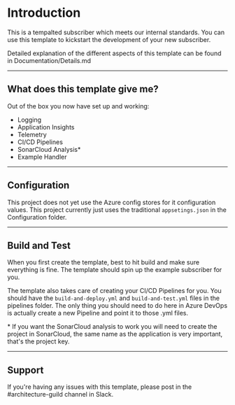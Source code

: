 # Introduction

This is a tempalted subscriber which meets our internal standards.
You can use this template to kickstart the development of your new subscriber.

Detailed explanation of the different aspects of this template can be found in Documentation/Details.md

---

## What does this template give me?

Out of the box you now have set up and working:

- Logging
- Application Insights
- Telemetry
- CI/CD Pipelines
- SonarCloud Analysis*
- Example Handler

---

## Configuration

This project does not yet use the Azure config stores for it configuration values.
This project currently just uses the traditional `appsetings.json` in the Configuration folder.

---

## Build and Test

When you first create the template, best to hit build and make sure everything is fine. The template should spin up the example subscriber for you.

The template also takes care of creating your CI/CD Pipelines for you. You should have the `build-and-deploy.yml` and `build-and-test.yml` files in the pipelines folder. The only thing you should need to do here in Azure DevOps is actually create a new Pipeline and point it to those .yml files.

\* If you want the SonarCloud analysis to work you will need to create the project in SonarCloud, the same name as the application is very important, that's the project key.

---

## Support

If you're having any issues with this template, please post in the #architecture-guild channel in Slack.

